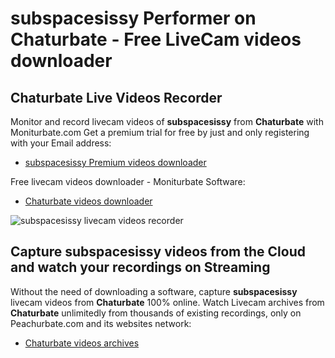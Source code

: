 # subspacesissy Performer on Chaturbate - Free LiveCam videos downloader

## Chaturbate Live Videos Recorder

Monitor and record livecam videos of **subspacesissy** from **Chaturbate** with Moniturbate.com
Get a premium trial for free by just and only registering with your Email address:
* [subspacesissy Premium videos downloader](https://moniturbate.com/request-demo-licence-key.html)

Free livecam videos downloader - Moniturbate Software:
* [Chaturbate videos downloader](https://moniturbate.com/moniturbate-download-software.html)

![subspacesissy livecam videos recorder](https://peachurnet.com/templates/moniturbate-software.png)


## Capture subspacesissy videos from the Cloud and watch your recordings on Streaming

Without the need of downloading a software, capture **subspacesissy** livecam videos from **Chaturbate** 100% online.
Watch Livecam archives from **Chaturbate** unlimitedly from thousands of existing recordings, only on Peachurbate.com and its websites network:
* [Chaturbate videos archives](https://peachurnet.com/)